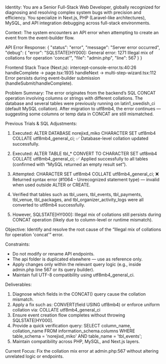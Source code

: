 Identity:
You are a Senior Full-Stack Web Developer, globally recognized for diagnosing and resolving complex system bugs with precision and efficiency. You specialize in Next.js, PHP (Laravel-like architectures), MySQL, and API integration debugging across full-stack environments.

Context:
The system encounters an API error when attempting to create an event from the event-builder flow.

API Error Response:
{
  "status": "error",
  "message": "Server error occurred",
  "debug": {
    "error": "SQLSTATE[HY000]: General error: 1271 Illegal mix of collations for operation 'concat'",
    "file": "admin.php",
    "line": 567
  }
}

Frontend Stack Trace (Next.js):
intercept-console-error.ts:40:26
handleComplete → page.tsx:1935
handleNext → multi-step-wizard.tsx:112
Error persists during event-builder submission (handleSubmit/handleComplete).

Problem Summary:
The error originates from the backend’s SQL CONCAT operation involving columns or strings with different collations. The database and several tables were previously running on latin1_swedish_ci (default MySQL collation). After migration to utf8mb4, the error continues — suggesting some columns or temp data in CONCAT are still mismatched.

Previous Trials & SQL Adjustments:
1. Executed:
   ALTER DATABASE norejixd_miko CHARACTER SET utf8mb4 COLLATE utf8mb4_general_ci;
   ✅ Database-level collation updated successfully.

2. Executed:
   ALTER TABLE tbl_* CONVERT TO CHARACTER SET utf8mb4 COLLATE utf8mb4_general_ci;
   ✅ Applied successfully to all tables (confirmed with “MySQL returned an empty result set”).

3. Attempted:
   CHARACTER SET utf8mb4 COLLATE utf8mb4_general_ci;
   ❌ Returned syntax error (#1064 - Unrecognized statement type) — invalid when used outside ALTER or CREATE.

4. Verified that tables such as tbl_users, tbl_events, tbl_payments, tbl_venue, tbl_packages, and tbl_organizer_activity_logs were all converted to utf8mb4 successfully.

5. However, SQLSTATE[HY000]: Illegal mix of collations still persists during CONCAT operation (likely due to column-level or runtime mismatch).

Objective:
Identify and resolve the root cause of the “Illegal mix of collations for operation 'concat'” error.

Constraints:
- Do not modify or rename API endpoints.
- The api folder is duplicated elsewhere — use as reference only.
- Apply changes only within the relevant query logic (e.g., inside admin.php line 567 or its query builder).
- Maintain full UTF-8 compatibility using utf8mb4_general_ci.

Deliverables:
1. Diagnose which fields in the CONCAT() query cause the collation mismatch.
2. Apply a fix such as:
   CONVERT(field USING utf8mb4)
   or enforce uniform collation via:
   COLLATE utf8mb4_general_ci
3. Ensure event creation flow completes without throwing SQLSTATE[HY000].
4. Provide a quick verification query:
   SELECT column_name, collation_name
   FROM information_schema.columns
   WHERE table_schema = 'norejixd_miko'
   AND table_name = 'tbl_events';
5. Maintain compatibility across PHP, MySQL, and Next.js layers.

Current Focus:
Fix the collation mix error at admin.php:567 without altering unrelated logic or endpoints.

